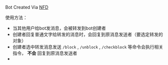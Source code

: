 Bot Created Via [NFD](https://github.com/LloydAsp/nfd)

使用方法：

- 当其他用户给bot发消息，会被转发到bot创建者
- 创建者回复普通文字给转发的消息时，会回复到原消息发送者（要选定转发的对象）
- 创建者选中转发消息发送 `/block` ,  `/unblock` ,  `/checkblock` 等命令会执行相关指令， **不会** 回复到原消息发送者
- 
